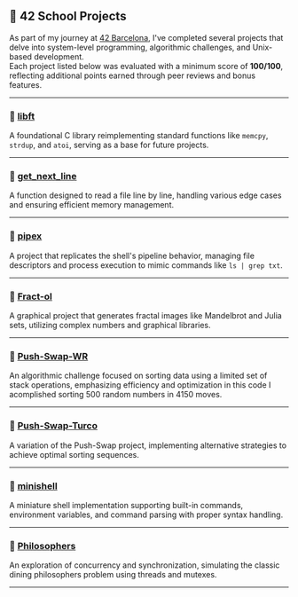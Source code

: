 ## 🧠 42 School Projects

As part of my journey at [42 Barcelona](https://www.42barcelona.com/es/), I've completed several projects that delve into system-level programming, algorithmic challenges, and Unix-based development.  
Each project listed below was evaluated with a minimum score of **100/100**, reflecting additional points earned through peer reviews and bonus features.

---

### 📁 [libft](https://github.com/aguinea1/libft)  
A foundational C library reimplementing standard functions like `memcpy`, `strdup`, and `atoi`, serving as a base for future projects.

---

### 📁 [get_next_line](https://github.com/aguinea1/get_next_line)  
A function designed to read a file line by line, handling various edge cases and ensuring efficient memory management.

---

### 📁 [pipex](https://github.com/aguinea1/pipex)  
A project that replicates the shell's pipeline behavior, managing file descriptors and process execution to mimic commands like `ls | grep txt`.

---

### 📁 [Fract-ol](https://github.com/aguinea1/Fract-ol)  
A graphical project that generates fractal images like Mandelbrot and Julia sets, utilizing complex numbers and graphical libraries.

---

### 📁 [Push-Swap-WR](https://github.com/aguinea1/Push-Swap-WR)  
An algorithmic challenge focused on sorting data using a limited set of stack operations, emphasizing efficiency and optimization in this code I acomplished sorting 500 random numbers in 4150 moves.

---

### 📁 [Push-Swap-Turco](https://github.com/aguinea1/Push-Swap-Turco)  
A variation of the Push-Swap project, implementing alternative strategies to achieve optimal sorting sequences.

---
### 📁 [minishell](https://github.com/aguinea1/minishell)  
A miniature shell implementation supporting built-in commands, environment variables, and command parsing with proper syntax handling.

---

### 📁 [Philosophers](https://github.com/aguinea1/Philosophers)  
An exploration of concurrency and synchronization, simulating the classic dining philosophers problem using threads and mutexes.

---
